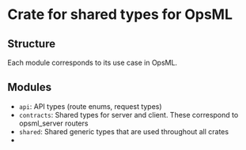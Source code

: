 # Crate for shared types for OpsML

## Structure
Each module corresponds to its use case in OpsML.

## Modules
- `api`: API types (route enums, request types)
- `contracts`: Shared types for server and client. These correspond to opsml_server routers
- `shared`: Shared generic types that are used throughout all crates
- 